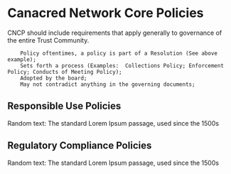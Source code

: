 # Canacred Network Core Policies

CNCP should include requirements that apply generally to governance of the entire Trust Community.

        Policy oftentimes, a policy is part of a Resolution (See above example);
        Sets forth a process (Examples:  Collections Policy; Enforcement Policy; Conducts of Meeting Policy);
        Adopted by the board;
        May not contradict anything in the governing documents;

## Responsible Use Policies

Random text: The standard Lorem Ipsum passage, used since the 1500s

## Regulatory Compliance Policies

Random text: The standard Lorem Ipsum passage, used since the 1500s
